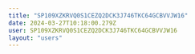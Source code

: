 ```yaml
---
title: "SP109XZKRVQ0S1CEZQ2DCK3J746TKC64GCBVVJW16"
date: 2024-03-27T10:18:00.279Z
user: SP109XZKRVQ0S1CEZQ2DCK3J746TKC64GCBVVJW16
layout: "users"
---
```

    